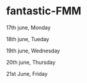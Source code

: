 # fantastic-FMM

17th june, Monday


18th june, Tueday


19th june, Wednesday


20th june, Thursday


21st June, Friday
